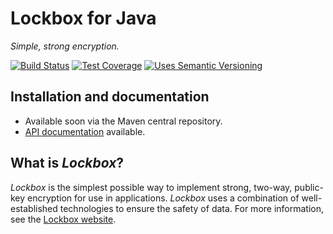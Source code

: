# Lockbox for Java

*Simple, strong encryption.*

[![Build Status]][Latest build]
[![Test Coverage]][Test coverage report]
[![Uses Semantic Versioning]][SemVer]

## Installation and documentation

* Available soon via the Maven central repository.
* [API documentation] available.

## What is *Lockbox*?

*Lockbox* is the simplest possible way to implement strong, two-way, public-key
encryption for use in applications. *Lockbox* uses a combination of
well-established technologies to ensure the safety of data. For more
information, see the [Lockbox website].

<!-- References -->

[Lockbox website]: http://lqnt.co/lockbox

[API documentation]: http://lqnt.co/lockbox-java/artifacts/documentation/api/
[Build Status]: https://api.travis-ci.org/eloquent/lockbox-java.png?branch=master
[Latest build]: https://travis-ci.org/eloquent/lockbox-java
[SemVer]: http://semver.org/
[Test coverage report]: https://coveralls.io/r/eloquent/lockbox-java
[Test Coverage]: https://coveralls.io/repos/eloquent/lockbox-java/badge.png?branch=master
[Uses Semantic Versioning]: http://b.repl.ca/v1/semver-yes-brightgreen.png
